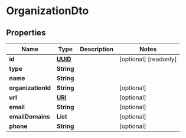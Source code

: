 

# OrganizationDto

## Properties

Name | Type | Description | Notes
------------ | ------------- | ------------- | -------------
**id** | [**UUID**](UUID.md) |  |  [optional] [readonly]
**type** | **String** |  | 
**name** | **String** |  | 
**organizationId** | **String** |  |  [optional]
**url** | [**URI**](URI.md) |  |  [optional]
**email** | **String** |  |  [optional]
**emailDomains** | **List<String>** |  |  [optional]
**phone** | **String** |  |  [optional]



